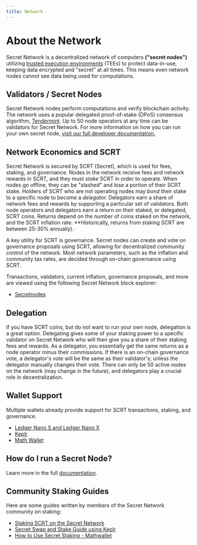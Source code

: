 ```yaml
---
title: Network
---
```


# About the Network

Secret Network is a decentralized network of computers **("secret nodes")** utilizing [trusted execution environments](https://en.wikipedia.org/wiki/Trusted_execution_environment) (TEEs) to protect data-in-use, keeping data encrypted and "secret" at all times. This means even network nodes cannot see data being used for computations.

## Validators / Secret Nodes

Secret Network nodes perform computations and verify blockchain activity. The network uses a popular delegated proof-of-stake (DPoS) consensus algorithm, [Tendermint](https://tendermint.com/). Up to 50 node operators at any time can be validators for Secret Network. For more information on how you can run your own secret node, [visit our full developer documentation.](https://docs.scrt.network/node-guides/secret-nodes.html)

## Network Economics and SCRT

Secret Network is secured by SCRT (Secret), which is used for fees, staking, and governance. Nodes in the network receive fees and network rewards in SCRT, and they must *stake* SCRT in order to operate. When nodes go offline, they can be "slashed" and lose a portion of their SCRT stake. Holders of SCRT who are not operating nodes may *bond* their stake to a specific node to become a *delegator.* Delegators earn a share of network fees and rewards by supporting a particular set of validators. Both node operators and delegators earn a return on their staked, or delegated, SCRT coins. Returns depend on the number of coins staked on the network, and the SCRT inflation rate. **Historically, returns from staking SCRT are between 25-30% annually).

A key utility for SCRT is governance. Secret nodes can create and vote on governance proposals using SCRT, allowing for decentralized community control of the network. Most network parameters, such as the inflation and community tax rates, are decided through on-chain governance using SCRT.

Transactions, validators, current inflation, governance proposals, and more are viewed using the following Secret Network block explorer:

* [Secretnodes](https://secretnodes.com/)

## Delegation

If you have SCRT coins, but do not want to run your own node, delegation is a great option. Delegating gives some of your staking power to a specific validator on Secret Network who will then give you a share of their staking fees and rewards. As a delegator, you essentially get the same returns as a node operator minus their commissions. If there is an on-chain governance vote, a delegator's vote will be the same as their validator's; unless the delegator manually changes their vote. There can only be 50 active nodes on the network (may change in the future), and delegators play a crucial role in decentralization.

## Wallet Support

Multiple wallets already provide support for SCRT transactions, staking, and governance.

* [Ledger Nano S and Ledger Nano X](https://docs.scrt.network/ledger-nano-s.html)
* [Keplr](https://wallet.keplr.app)
* [Math Wallet](https://mathwallet.org)

## How do I run a Secret Node?

Learn more in the full [documentation](https://docs.scrt.network/node-guides/secret-nodes.html).

## Community Staking Guides

Here are some guides written by members of the Secret Network community on staking:

* [Staking SCRT on the Secret Network](https://medium.com/@Immassi/staking-scrt-on-the-secret-network-introduction-by-sg-1-8004914672f0)
* [Secret Swap and Stake Guide using Keplr](https://www.youtube.com/watch?v=a--ZTAiN2RQ)
* [How to Use Secret Staking - Mathwallet](https://www.youtube.com/watch?v=_Kbf9fM2c90)
